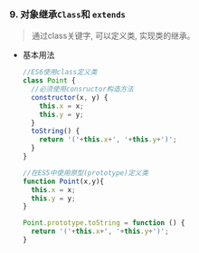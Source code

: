 ### 9.  对象继承`Class`和 `extends`

> 通过class关键字, 可以定义类, 实现类的继承。

* 基本用法

  ```JavaScript
  //ES6使用class定义类
  class Point {
    //必须使用consructor构造方法
    constructor(x, y) {
      this.x = x;
      this.y = y;
    }
    toString() {
      return '('+this.x+', '+this.y+')';
    }
  }

  //在ES5中使用原型(prototype)定义类
  function Point(x,y){
    this.x = x;
    this.y = y;
  }

  Point.prototype.toString = function () {
    return '('+this.x+', '+this.y+')';
  }
  ```



